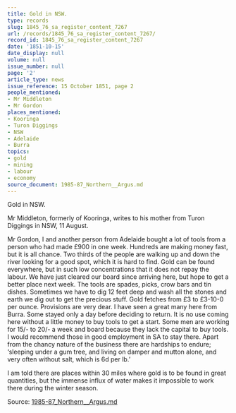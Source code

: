```yaml
---
title: Gold in NSW.
type: records
slug: 1845_76_sa_register_content_7267
url: /records/1845_76_sa_register_content_7267/
record_id: 1845_76_sa_register_content_7267
date: '1851-10-15'
date_display: null
volume: null
issue_number: null
page: '2'
article_type: news
issue_reference: 15 October 1851, page 2
people_mentioned:
- Mr Middleton
- Mr Gordon
places_mentioned:
- Kooringa
- Turon Diggings
- NSW
- Adelaide
- Burra
topics:
- gold
- mining
- labour
- economy
source_document: 1985-87_Northern__Argus.md
---
```


Gold in NSW.

Mr Middleton, formerly of Kooringa, writes to his mother from Turon Diggings in NSW, 11 August.

Mr Gordon, I and another person from Adelaide bought a lot of tools from a person who had made £900 in one week.  Hundreds are making money fast, but it is all chance.  Two thirds of the people are walking up and down the river looking for a good spot, which it is hard to find.  Gold can be found everywhere, but in such low concentrations that it does not repay the labour.  We have just cleared our board since arriving here, but hope to get a better place next week.  The tools are spades, picks, crow bars and tin dishes.  Sometimes we have to dig 12 feet deep and wash all the stones and earth we dig out to get the precious stuff.  Gold fetches from £3 to £3-10-0 per ounce.  Provisions are very dear. I have seen a great many here from Burra.  Some stayed only a day before deciding to return.  It is no use coming here without a little money to buy tools to get a start.  Some men are working for 15/- to 20/- a week and board because they lack the capital to buy tools.  I would recommend those in good employment in SA to stay there.  Apart from the chancy nature of the business there are hardships to endure; ‘sleeping under a gum tree, and living on damper and mutton alone, and very often without salt, which is 6d per lb.’

I am told there are places within 30 miles where gold is to be found in great quantities, but the immense influx of water makes it impossible to work there during the winter season.

Source: [1985-87_Northern__Argus.md](/downloads/markdown/1985-87_Northern__Argus.md)
